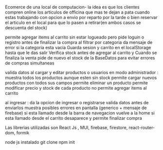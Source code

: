 Ecomerce de una local de computacion- 
la idea es que los clientes compren online  los articulos de officina que mas te dejan a pata cuando estas trabajando con opcion a envio por reparto por la tarde o bien reservar el articulo en el local para que lo pasen a  retirar(en ambos casos se descuenta del stock)

permite agregar items al carrito sin estar logueado pero pide loguin o registro antes de finalizar la compra
al filtrar por categoria da mensaje de error si la categoria esta vacia
Guarda sesion y carrito en el localStorage hasta que le das salir
Verifica stock antes de agregar al carrito y Cuando se finaliza la venta pide de nuevo el stock de la BaseDatos para evitar errores de compras simultaneas

valida datos al cargar y editar productos o usuarios
en modo administrador : muestra todos los productos aunque esten sin stock 
                        permite cargar nuevos productos con todos sus campos
                        permite eliminar un producto
                        permite modificar precio y stock de cada producto 
                        no permite agregar items al carrito

al ingresar : da la opcion de ingresar o registrarse
                valida datos antes de enviarlos
                muestra posibles errores en pantalla (generico + mensaje de firebase)
                si esta llamado desde la barra de navegacion vuelve a la home
                si esta llamado desde el carrito  desaparece y permite finalizar compra




Las librerias utilizadas son React Js , MUI, 
firebase, firestore, react-router-dom, formik

node js instalado
git clone
npm init 